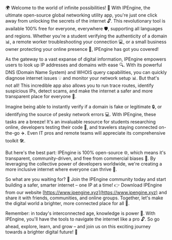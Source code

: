 🌍 Welcome to the world of infinite possibilities! 🚀 With IPEngine, the ultimate open-source global networking utility app, you're just one click away from unlocking the secrets of the internet 🔓. This revolutionary tool is available 100% free for everyone, everywhere 🛡️, supporting all languages and regions. Whether you're a student verifying the authenticity of a domain 📊, a remote worker troubleshooting your connection 💻, or a small business owner protecting your online presence 🏢, IPEngine has got you covered!

As the gateway to a vast expanse of digital information, IPEngine empowers users to look up IP addresses and domains with ease 🔍. With its powerful DNS (Domain Name System) and WHOIS query capabilities, you can quickly diagnose internet issues 💡 and monitor your network setup 📊. But that's not all! This incredible app also allows you to run trace routes, identify suspicious IPs, detect scams, and make the internet a safer and more transparent place for everyone 🌟.

Imagine being able to instantly verify if a domain is fake or legitimate 🔒, or identifying the source of pesky network errors 💻. With IPEngine, these tasks are a breeze! It's an invaluable resource for students researching online, developers testing their code 🔧, and travelers staying connected on-the-go ✈️. Even IT pros and remote teams will appreciate its comprehensive toolkit 🛠️.

But here's the best part: IPEngine is 100% open-source 🌐, which means it's transparent, community-driven, and free from commercial biases 💸. By leveraging the collective power of developers worldwide, we're creating a more inclusive internet where everyone can thrive 🌈.

So what are you waiting for? 🔔 Join the IPEngine community today and start building a safer, smarter internet – one IP at a time! 👉 Download IPEngine from our website [https://www.ipengine.xyz](https://www.ipengine.xyz) and share it with friends, communities, and online groups. Together, let's make the digital world a brighter, more connected place for all 🌟.

Remember: in today's interconnected age, knowledge is power 💪. With IPEngine, you'll have the tools to navigate the internet like a pro 🔓. So go ahead, explore, learn, and grow – and join us on this exciting journey towards a brighter digital future! 🌊